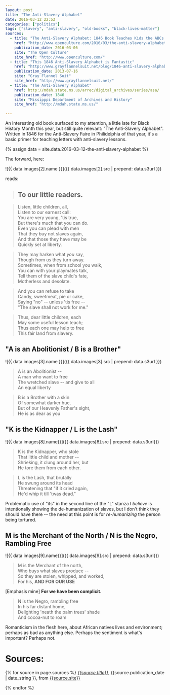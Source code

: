 ```yaml
---
layout: post
title: "The Anti-Slavery Alphabet"
date: 2016-03-12 22:53
categories: ["politics"]
tags: ["slavery", "anti-slavery", "old-books", "black-lives-matter"]
sources:
  - title: "The Anti-Slavery Alphabet: 1846 Book Teaches Kids the ABCs of Slavery’s Evils"
    href: "http://www.openculture.com/2016/03/the-anti-slavery-alphabet-1846-book-teaches-kids-the-abcs-of-slaverys-evils.html"
    publication_date: 2016-03-06
    site: "The Open Culture"
    site_href: "http://www.openculture.com/"
  - title: "This 1846 Anti-Slavery Alphabet is Fantastic"
    href: "http://www.grayflannelsuit.net/blog/1846-anti-slavery-alphabet"
    publication_date: 2013-07-16
    site: "Gray Flannel Suit"
    site_href: "http://www.grayflannelsuit.net/"
  - title: "The Anti-Slavery Alphabet"
    href: http://mdah.state.ms.us/arrec/digital_archives/series/asa/
    publication_date: 1846
    site: "Missipppi Department of Archives and History"
    site_href: "http://mdah.state.ms.us/"

---
```



An interesting old book surfaced to my attention, a little late for
Black History Month this year, but still quite relevant: "The
Anti-Slavery Alphabet". Written in 1846 for the Anti-Slavery Faire in
Philidelphia of that year, it's a basic primer for teaching letters
with anti-slavery lessons.

{% assign data = site.data.2016-03-12-the-anti-slavery-alphabet %}


The forward, here:

![{{ data.images[2].name }}]({{ data.images[2].src | prepend: data.s3url }})

reads:

> ## To our little readers.

> Listen, little children, all,<br>
> Listen to our earnest call:<br>
> You are very young, 'tis true,<br>
> But there's much that you can do.<br>
> Even you can plead with men<br>
> That they buy not slaves again,<br>
> And that those they have may be<br>
> Quickly set at liberty.<br>

> They may harken what *you* say,<br>
> Though from *us* they turn away.<br>
> Sometimes, when from school you walk,<br>
> You can with your playmates talk,<br>
> Tell them of the slave child's fate,<br>
> Motherless and desolate.<br>

> And you can refuse to take<br>
> Candy, sweetmeat, pie or cake,<br>
> Saying "no" -- unless 'tis free --<br>
> "The slave shall not work for me."<br>

> Thus, dear little children, each<br>
> May some useful lesson teach;<br>
> Thus each one may help to free<br>
> This fair land from slavery.<br>

## "A is an Abolitionist / B is a Brother"

![{{ data.images[3].name }}]({{ data.images[3].src | prepend: data.s3url }})

> A is an Abolitionist --<br>
> A man who want to free<br>
> The wretched slave -- and give to all<br>
> An equal liberty

> B is a Brother with a skin<br>
> Of somewhat darker hue,<br>
> But of our Heavenly Father's sight,<br>
> He is as dear as you<br>

## "K is the Kidnapper / L is the Lash"

![{{ data.images[8].name}}]({{ data.images[8].src | prepend: data.s3url}})

> K is the Kidnapper, who stole<br>
> That little child and mother -- <br>
> Shrieking, it clung around her, but <br>
> He tore them from each other. <br>

> L is the Lash, that brutally <br>
> He swung around its head <br>
> Threatening that "if it cried again,<br>
> He'd whip it till 'twas dead."<br>

Problematic use of "its" in the second line of the "L" stanza I *believe*
is intentionally showing the de-humanization of slaves, but I don't
think they should have there -- the need at this point is for
*re-humanizing* the person being tortured.

## M is the Merchant of the North / N is the Negro, Rambling Free

![{{ data.images[9].name}}]({{ data.images[9].src | prepend: data.s3url}})

> M is the Merchant of the north,<br>
> Who buys what slaves produce --<br>
> So they are stolen, whipped, and worked,<br>
> For his, **AND FOR OUR USE**<br>

[Emphasis mine] **For we have been complicit.**

> N is the Negro, rambling free <br>
> In his far distant home,<br>
> Delighting 'neath the palm trees' shade<br>
> And cocoa-nut to roam<br>

Romanticism in the flesh here, about African natives lives and
environment; perhaps as bad as anything else. Perhaps the sentiment
is what's important? Perhaps not.

# Sources:

{% for source in page.sources %}
[*{{source.title}}*]({{source.href}}), {{source.publication_date | date_string }}, from [{{source.site}}]({{source.site_href}})

{% endfor %}
